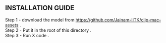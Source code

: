 ## INSTALLATION GUIDE 
Step 1 - download the model from https://github.com/Jainam-IITK/clip-mac-assets  .\
Step 2 - Put it in the root of this directory .\
Step 3 - Run X code .

